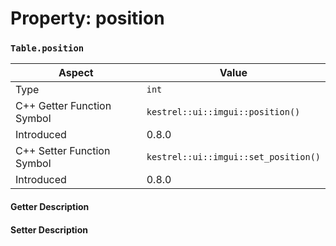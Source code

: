 
# Property: position
### `Table.position`

| Aspect | Value |
| --- | --- |
| Type | `int` |
| C++ Getter Function Symbol | `kestrel::ui::imgui::position()` |
| Introduced | 0.8.0 |
| C++ Setter Function Symbol | `kestrel::ui::imgui::set_position()` |
| Introduced | 0.8.0 |

#### Getter Description

#### Setter Description

